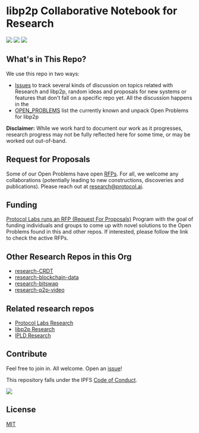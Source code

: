 # libp2p Collaborative Notebook for Research

[![](https://img.shields.io/badge/made%20by-Protocol%20Labs-blue.svg?style=flat-square)](http://protocol.ai)
[![](https://img.shields.io/badge/project-libp2p-yellow.svg?style=flat-square)](http://libp2p.io/)
[![](https://img.shields.io/badge/freenode-%23libp2p-yellow.svg?style=flat-square)](http://webchat.freenode.net/?channels=%23libp2p)

## What's in This Repo?

We use this repo in two ways:

- [Issues](https://github.com/ipfs/notes/issues) to track several kinds of discussion on topics related with Research and libp2p, random ideas and proposals for new systems or features that don't fall on a specific repo yet. All the discussion happens in the
- [OPEN_PROBLEMS](./OPEN_PROBLEMS) list the currently known and unpack Open Problems for libp2p

**Disclaimer:** While we work hard to document our work as it progresses, research progress may not be fully reflected here for some time, or may be worked out out-of-band.

## Request for Proposals

Some of our Open Problems have open [RFPs](https://github.com/protocol/research-rfps#rfps-and-grants). For all, we welcome any collaborations (potentially leading to new constructions, discoveries and publications). Please reach out at research@protocol.ai.
## Funding

[Protocol Labs runs an RFP (Request For Proposals)](https://github.com/protocol/research-rfps) Program with the goal of funding individuals and groups to come up with novel solutions to the Open Problems found in this and other repos. If interested, please follow the link to check the active RFPs.

## Other Research Repos in this Org

- [research-CRDT](https://github.com/ipfs/research-CRDT)
- [research-blockchain-data](https://github.com/ipfs/research-blockchain-data)
- [research-bitswap](https://github.com/ipfs/research-bitswap)
- [research-p2p-video](https://github.com/ipfs/research-p2p-video)

## Related research repos

- [Protocol Labs Research](https://github.com/protocol/research)
- [libp2p Research](https://github.com/libp2p/research)
- [IPLD Research](https://github.com/ipld/research)

## Contribute

Feel free to join in. All welcome. Open an [issue](https://github.com/libp2p/notes/issues)!

This repository falls under the IPFS [Code of Conduct](https://github.com/ipfs/community/blob/master/code-of-conduct.md).

[![](https://cdn.rawgit.com/jbenet/contribute-ipfs-gif/master/img/contribute.gif)](https://github.com/ipfs/community/blob/master/contributing.md)

## License

[MIT](LICENSE)
